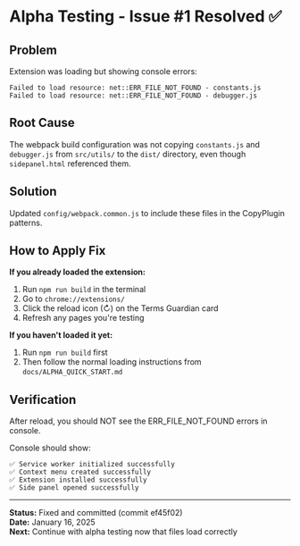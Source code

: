 # Alpha Testing - Issue #1 Resolved ✅

## Problem
Extension was loading but showing console errors:
```
Failed to load resource: net::ERR_FILE_NOT_FOUND - constants.js
Failed to load resource: net::ERR_FILE_NOT_FOUND - debugger.js
```

## Root Cause
The webpack build configuration was not copying `constants.js` and `debugger.js` from `src/utils/` to the `dist/` directory, even though `sidepanel.html` referenced them.

## Solution
Updated `config/webpack.common.js` to include these files in the CopyPlugin patterns.

## How to Apply Fix

**If you already loaded the extension:**
1. Run `npm run build` in the terminal
2. Go to `chrome://extensions/`
3. Click the reload icon (↻) on the Terms Guardian card
4. Refresh any pages you're testing

**If you haven't loaded it yet:**
1. Run `npm run build` first
2. Then follow the normal loading instructions from `docs/ALPHA_QUICK_START.md`

## Verification
After reload, you should NOT see the ERR_FILE_NOT_FOUND errors in console.

Console should show:
```
✅ Service worker initialized successfully
✅ Context menu created successfully  
✅ Extension installed successfully
✅ Side panel opened successfully
```

---

**Status:** Fixed and committed (commit ef45f02)  
**Date:** January 16, 2025  
**Next:** Continue with alpha testing now that files load correctly
